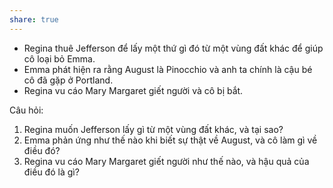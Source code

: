 ```yaml
---
share: true
---
```

-   Regina thuê Jefferson để lấy một thứ gì đó từ một vùng đất khác để giúp cô loại bỏ Emma.
-   Emma phát hiện ra rằng August là Pinocchio và anh ta chính là cậu bé cô đã gặp ở Portland.
-   Regina vu cáo Mary Margaret giết người và cô bị bắt.

Câu hỏi:

1.  Regina muốn Jefferson lấy gì từ một vùng đất khác, và tại sao?
2.  Emma phản ứng như thế nào khi biết sự thật về August, và cô làm gì về điều đó?
3.  Regina vu cáo Mary Margaret giết người như thế nào, và hậu quả của điều đó là gì?